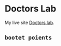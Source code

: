 # Doctors Lab

My live site [Doctors lab](https://programming-squad.web.app/).

## `bootet poients`
